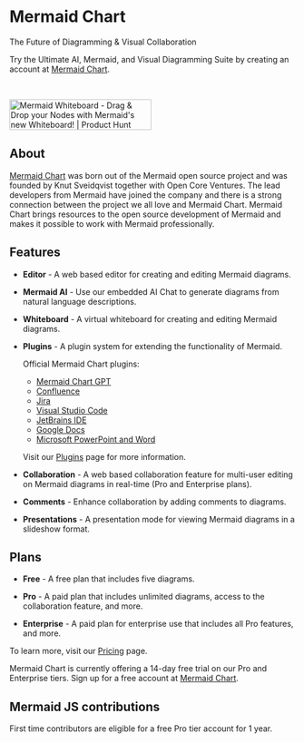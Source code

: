 # Mermaid Chart

The Future of Diagramming & Visual Collaboration

Try the Ultimate AI, Mermaid, and Visual Diagramming Suite by creating an account at [Mermaid Chart](https://www.mermaidchart.com/app/sign-up).

<br />

<a href="https://www.producthunt.com/posts/mermaid-whiteboard?embed=true&utm_source=badge-featured&utm_medium=badge&utm_souce=badge-mermaid&#0045;whiteboard" target="_blank"><img src="https://api.producthunt.com/widgets/embed-image/v1/featured.svg?post_id=486720&theme=light" alt="Mermaid&#0032;Whiteboard - Drag&#0032;&#0038;&#0032;Drop&#0032;your&#0032;Nodes&#0032;with&#0032;Mermaid&#0039;s&#0032;new&#0032;Whiteboard&#0033; | Product Hunt" style="width: 250px; height: 54px;" width="250" height="54" /></a>

## About

[Mermaid Chart](https://www.mermaidchart.com) was born out of the Mermaid open source project and was founded by Knut Sveidqvist together with Open Core Ventures. The lead developers from Mermaid have joined the company and there is a strong connection between the project we all love and Mermaid Chart. Mermaid Chart brings resources to the open source development of Mermaid and makes it possible to work with Mermaid professionally.

## Features

- **Editor** - A web based editor for creating and editing Mermaid diagrams.

- **Mermaid AI** - Use our embedded AI Chat to generate diagrams from natural language descriptions.

- **Whiteboard** - A virtual whiteboard for creating and editing Mermaid diagrams.

- **Plugins** - A plugin system for extending the functionality of Mermaid.

  Official Mermaid Chart plugins:

  - [Mermaid Chart GPT](https://chat.openai.com/g/g-1IRFKwq4G-mermaid-chart)
  - [Confluence](https://marketplace.atlassian.com/apps/1234056/mermaid-chart-for-confluence?hosting=cloud&tab=overview)
  - [Jira](https://marketplace.atlassian.com/apps/1234810/mermaid-chart-for-jira?tab=overview&hosting=cloud)
  - [Visual Studio Code](https://marketplace.visualstudio.com/items?itemName=MermaidChart.vscode-mermaid-chart)
  - [JetBrains IDE](https://plugins.jetbrains.com/plugin/23043-mermaid-chart)
  - [Google Docs](https://gsuite.google.com/marketplace/app/mermaidchart/947683068472)
  - [Microsoft PowerPoint and Word](https://appsource.microsoft.com/en-us/product/office/WA200006214?tab=Overview)

  Visit our [Plugins](https://www.mermaidchart.com/plugins) page for more information.

- **Collaboration** - A web based collaboration feature for multi-user editing on Mermaid diagrams in real-time (Pro and Enterprise plans).

- **Comments** - Enhance collaboration by adding comments to diagrams.

- **Presentations** - A presentation mode for viewing Mermaid diagrams in a slideshow format.

## Plans

- **Free** - A free plan that includes five diagrams.

- **Pro** - A paid plan that includes unlimited diagrams, access to the collaboration feature, and more.

- **Enterprise** - A paid plan for enterprise use that includes all Pro features, and more.

To learn more, visit our [Pricing](https://mermaidchart.com/pricing) page.

Mermaid Chart is currently offering a 14-day free trial on our Pro and Enterprise tiers. Sign up for a free account at [Mermaid Chart](https://www.mermaidchart.com/app/sign-up).

## Mermaid JS contributions

First time contributors are eligible for a free Pro tier account for 1 year.
